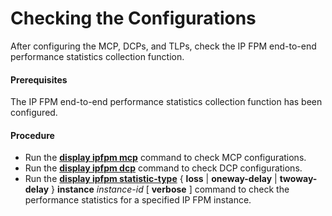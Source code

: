 Checking the Configurations
===========================

After configuring the MCP, DCPs, and TLPs, check the IP FPM end-to-end performance statistics collection function.

#### Prerequisites

The IP FPM end-to-end performance statistics collection function has been configured.


#### Procedure

* Run the [**display ipfpm mcp**](cmdqueryname=display+ipfpm+mcp) command to check MCP configurations.
* Run the [**display ipfpm dcp**](cmdqueryname=display+ipfpm+dcp) command to check DCP configurations.
* Run the [**display ipfpm statistic-type**](cmdqueryname=display+ipfpm+statistic-type) { **loss** | **oneway-delay** | **twoway-delay** } **instance** *instance-id* [ **verbose** ] command to check the performance statistics for a specified IP FPM instance.